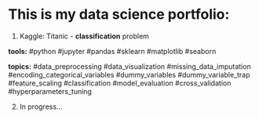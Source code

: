 # This is my data science portfolio:
1. Kaggle: Titanic - **classification** problem 

**tools:** 
#python #jupyter #pandas #sklearn #matplotlib #seaborn

**topics:**
#data_preprocessing #data_visualization #missing_data_imputation #encoding_categorical_variables #dummy_variables #dummy_variable_trap   #feature_scaling #classification #model_evaluation #cross_validation #hyperparameters_tuning

2. In progress...
